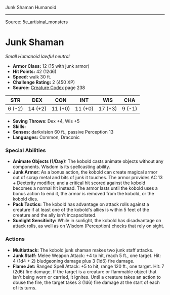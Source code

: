 <MonsterName/>Junk Shaman</MonsterName>
<CreatureType/>Humanoid</CreatureType>



---

Source: 5e_artisinal_monsters

# Junk Shaman

*Small* *Humanoid* *lawful neutral*

- **Armor Class:** 12 (15 with junk armor)
- **Hit Points:** 42 (12d6)
- **Speed:** walk 30 ft.
- **Challenge Rating:** 2 (450 XP)
- **Source:** [Creature Codex](https://koboldpress.com/kpstore/product/creature-codex-for-5th-edition-dnd) page 238

| STR | DEX | CON | INT | WIS | CHA |
| --- | --- | --- | --- | --- | --- |
| 6 (-2) | 14 (+2) | 11 (+0) | 11 (+0) | 17 (+3) | 9 (-1) |

- **Saving Throws**: Dex +4, Wis +5
- **Skills:** 
- **Senses:** darkvision 60 ft., passive Perception 13
- **Languages:** Common, Draconic

### Special Abilities

- **Animate Objects (1/Day):** The kobold casts animate objects without any components. Wisdom is its spellcasting ability.
- **Junk Armor:** As a bonus action, the kobold can create magical armor out of scrap metal and bits of junk it touches. The armor provides AC 13 + Dexterity modifier, and a critical hit scored against the kobold becomes a normal hit instead. The armor lasts until the kobold uses a bonus action to end it, the armor is removed from the kobold, or the kobold dies.
- **Pack Tactics:** The kobold has advantage on attack rolls against a creature if at least one of the kobold's allies is within 5 feet of the creature and the ally isn't incapacitated.
- **Sunlight Sensitivity:** While in sunlight, the kobold has disadvantage on attack rolls, as well as on Wisdom (Perception) checks that rely on sight.

### Actions

- **Multiattack:** The kobold junk shaman makes two junk staff attacks.
- **Junk Staff:** Melee Weapon Attack: +4 to hit, reach 5 ft., one target. Hit: 4 (1d4 + 2) bludgeoning damage plus 3 (1d6) fire damage.
- **Flame Jet:** Ranged Spell Attack: +5 to hit, range 120 ft., one target. Hit: 7 (2d6) fire damage. If the target is a creature or flammable object that isn't being worn or carried, it ignites. Until a creature takes an action to douse the fire, the target takes 3 (1d6) fire damage at the start of each of its turns.




